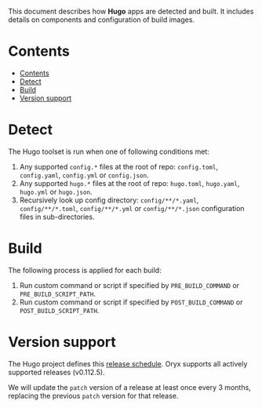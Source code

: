 This document describes how **Hugo** apps are detected and built. It includes
details on components and configuration of build images.

# Contents

- [Contents](#contents)
- [Detect](#detect)
- [Build](#build)
- [Version support](#version-support)

# Detect

The Hugo toolset is run when one of following conditions met:

1. Any supported `config.*` files at the root of repo: `config.toml`, `config.yaml`, `config.yml` or `config.json`.
2. Any supported `hugo.*` files at the root of repo: `hugo.toml`, `hugo.yaml`, `hugo.yml` or `hugo.json`.
2. Recursively look up config directory: `config/**/*.yaml`, `config/**/*.toml`,
   `config/**/*.yml` or `config/**/*.json` configuration files in sub-directories.

# Build

The following process is applied for each build:

1. Run custom command or script if specified by `PRE_BUILD_COMMAND` or `PRE_BUILD_SCRIPT_PATH`.
2. Run custom command or script if specified by `POST_BUILD_COMMAND` or `POST_BUILD_SCRIPT_PATH`.

# Version support

The Hugo project defines this [release schedule][]. Oryx supports all actively supported
releases (v0.112.5).

We will update the `patch` version of a release at least once every 3 months,
replacing the previous `patch` version for that release.

[release schedule]: https://github.com/gohugoio/hugo/releases
